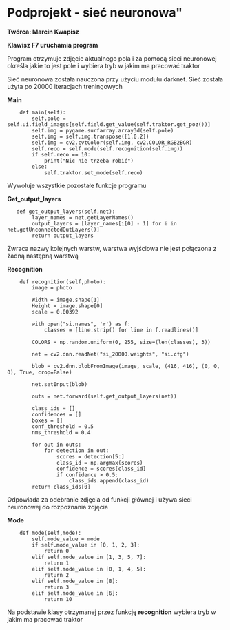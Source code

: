 # Podprojekt  - sieć neuronowa"
**Twórca: Marcin Kwapisz** 

**Klawisz F7 uruchamia program**

Program otrzymuje zdjęcie aktualnego pola i za 
pomocą sieci neuronowej określa jakie to jest pole
i wybiera tryb w jakim ma pracować traktor

Sieć neuronowa została nauczona przy użyciu modułu darknet. Sieć została użyta po
20000 iteracjach treningowych

**Main**
```
    def main(self):
        self.pole = self.ui.field_images[self.field.get_value(self.traktor.get_poz())]
        self.img = pygame.surfarray.array3d(self.pole)
        self.img = self.img.transpose([1,0,2])
        self.img = cv2.cvtColor(self.img, cv2.COLOR_RGB2BGR)
        self.reco = self.mode(self.recognition(self.img))
        if self.reco == 10:
            print("Nic nie trzeba robić")
        else:
            self.traktor.set_mode(self.reco)
```
Wywołuje wszystkie pozostałe funkcje programu

**Get_output_layers**
```
   def get_output_layers(self,net):
        layer_names = net.getLayerNames()
        output_layers = [layer_names[i[0] - 1] for i in net.getUnconnectedOutLayers()]
        return output_layers
```
Zwraca nazwy kolejnych warstw, warstwa wyjściowa nie jest połączona z żadną następną warstwą

**Recognition**
```
    def recognition(self,photo):
        image = photo

        Width = image.shape[1]
        Height = image.shape[0]
        scale = 0.00392

        with open("si.names", 'r') as f:
            classes = [line.strip() for line in f.readlines()]

        COLORS = np.random.uniform(0, 255, size=(len(classes), 3))

        net = cv2.dnn.readNet("si_20000.weights", "si.cfg")

        blob = cv2.dnn.blobFromImage(image, scale, (416, 416), (0, 0, 0), True, crop=False)

        net.setInput(blob)

        outs = net.forward(self.get_output_layers(net))

        class_ids = []
        confidences = []
        boxes = []
        conf_threshold = 0.5
        nms_threshold = 0.4

        for out in outs:
            for detection in out:
                scores = detection[5:]
                class_id = np.argmax(scores)
                confidence = scores[class_id]
                if confidence > 0.5:
                    class_ids.append(class_id)
        return class_ids[0]
```
Odpowiada za odebranie zdjęcia od funkcji głównej i 
używa sieci neuronowej do rozpoznania zdjęcia

**Mode**
```
    def mode(self,mode):
        self.mode_value = mode
        if self.mode_value in [0, 1, 2, 3]:
            return 0
        elif self.mode_value in [1, 3, 5, 7]:
            return 1
        elif self.mode_value in [0, 1, 4, 5]:
            return 2
        elif self.mode_value in [8]:
            return 3
        elif self.mode_value in [6]:
            return 10
```
Na podstawie klasy otrzymanej przez funkcję **recognition** wybiera tryb
w jakim ma pracować traktor